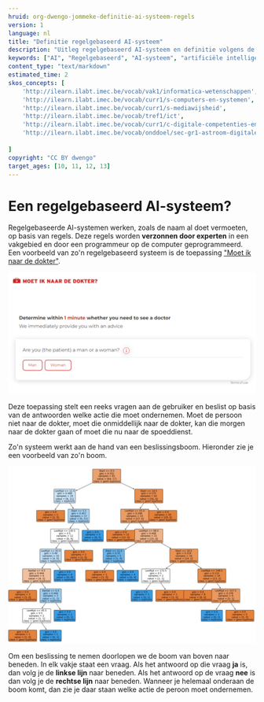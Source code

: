 ```yaml
---
hruid: org-dwengo-jommeke-definitie-ai-systeem-regels
version: 1
language: nl
title: "Definitie regelgebaseerd AI-systeem"
description: "Uitleg regelgebaseerd AI-systeem en definitie volgens de EU"
keywords: ["AI", "Regelgebaseerd", "AI-systeem", "artificiële intelligentie"]
content_type: "text/markdown"
estimated_time: 2
skos_concepts: [
    'http://ilearn.ilabt.imec.be/vocab/vak1/informatica-wetenschappen', 
    'http://ilearn.ilabt.imec.be/vocab/curr1/s-computers-en-systemen',
    'http://ilearn.ilabt.imec.be/vocab/curr1/s-mediawijsheid',
    'http://ilearn.ilabt.imec.be/vocab/tref1/ict',
    'http://ilearn.ilabt.imec.be/vocab/curr1/c-digitale-competenties-en-mediawijsheid',
    'http://ilearn.ilabt.imec.be/vocab/onddoel/sec-gr1-astroom-digitale-competenties-en-mediawijsheid-4.5',

]
copyright: "CC BY dwengo"
target_ages: [10, 11, 12, 13]
---
```



Een regelgebaseerd AI-systeem?
===============

Regelgebaseerde AI-systemen werken, zoals de naam al doet vermoeten, op basis van regels. Deze regels worden **verzonnen door experten** in een vakgebied en door een programmeur op de computer geprogrammeerd. Een voorbeeld van zo'n regelgebaseerd systeem is de toepassing ["Moet ik naar de dokter"](https://www.moetiknaardedokter.be/).

![Moet ik naar de dokter?](./img/moet_ik_naar_dokter.png "Moet ik naar de dokter?")

Deze toepassing stelt een reeks vragen aan de gebruiker en beslist op basis van de antwoorden welke actie die moet ondernemen. Moet de persoon niet naar de dokter, moet die onmiddellijk naar de dokter, kan die morgen naar de dokter gaan of moet die nu naar de spoeddienst.

Zo'n systeem werkt aan de hand van een beslissingsboom. Hieronder zie je een voorbeeld van zo'n boom. 

![Voorbeeld beslissingsboom](./img/beslissingsboom.png "Voorbeeld beslissingsboom")

Om een beslissing te nemen doorlopen we de boom van boven naar beneden. In elk vakje staat een vraag. Als het antwoord op die vraag **ja** is, dan volg je de **linkse lijn** naar beneden. Als het antwoord op de vraag **nee** is dan volg je de **rechtse lijn** naar beneden. Wanneer je helemaal onderaan de boom komt, dan zie je daar staan welke actie de peroon moet ondernemen.